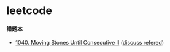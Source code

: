 # leetcode
#### 错题本

- [1040. Moving Stones Until Consecutive II](https://leetcode.com/problems/moving-stones-until-consecutive-ii) ([discuss refered](https://leetcode.com/problems/moving-stones-until-consecutive-ii/discuss/289357/c%2B%2B-with-picture))


